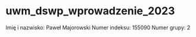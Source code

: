 # uwm_dswp_wprowadzenie_2023

Imię i nazwisko: Paweł Majorowski
Numer indeksu: 155090
Numer grupy: 2
